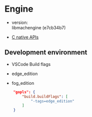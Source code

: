 
# Engine

- version:  
  libmachengine (e7cb34b7)
  
- [C native APIs](http://intra.machbase.com:8888/pages/viewpage.action?pageId=321884164)

## Development environment

- VSCode Build flags

- edge_edition
- fog_edition

```json
    "gopls": {
        "build.buildFlags": [
            "-tags=edge_edition"
        ]
    }
```